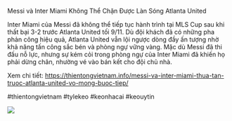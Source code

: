 Messi và Inter Miami Không Thể Chặn Được Làn Sóng Atlanta United

Inter Miami của Messi đã không thể tiếp tục hành trình tại MLS Cup sau khi thất bại 3-2 trước Atlanta United tối 9/11. Dù đội khách đã có những pha phản công hiệu quả, Atlanta United vẫn lội ngược dòng đầy ấn tượng nhờ khả năng tấn công sắc bén và phòng ngự vững vàng. Mặc dù Messi đã thi đấu nỗ lực, nhưng sự kém cỏi trong phòng ngự của Inter Miami đã khiến họ phải dừng chân, nhường vé vào bán kết cho đội chủ nhà.

Xem chi tiết: https://thientongvietnam.info/messi-va-inter-miami-thua-tan-truoc-atlanta-united-vo-mong-buoc-tiep/

#thientongvietnam #tylekeo #keonhacai #keouytin

![](https://g0v.hackmd.io/_uploads/BJNGno8Iye.jpg)
